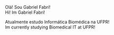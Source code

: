 Olá! Sou Gabriel Fabri!
<br/>
Hi! Im Gabriel Fabri!
<br/>

Atualmente estudo Informática Biomédica na UFPR!  
Im currently studying Biomedical IT at UFPR!
